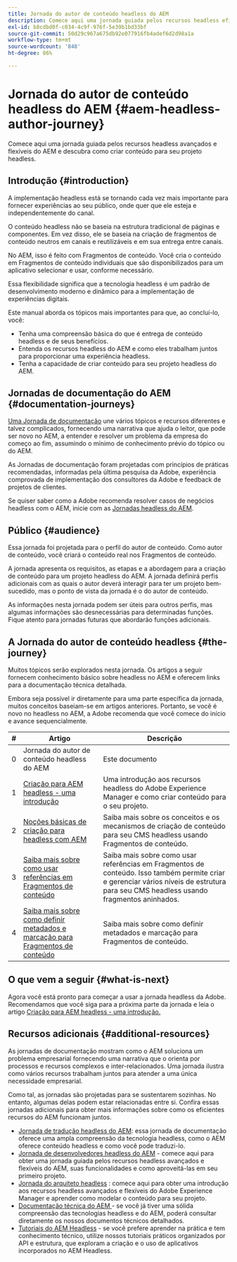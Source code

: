 ```yaml
---
title: Jornada do autor de conteúdo headless do AEM
description: Comece aqui uma jornada guiada pelos recursos headless eficientes e flexíveis do AEM, suas funcionalidades e como criar conteúdo para seu projeto.
exl-id: b8cdbd0f-c034-4c9f-976f-5e39b1bd33bf
source-git-commit: 50d29c967a675db92e077916fb4adef6d2d98a1a
workflow-type: tm+mt
source-wordcount: '848'
ht-degree: 86%

---
```


# Jornada do autor de conteúdo headless do AEM {#aem-headless-author-journey}

Comece aqui uma jornada guiada pelos recursos headless avançados e flexíveis do AEM e descubra como criar conteúdo para seu projeto headless.

## Introdução {#introduction}

A implementação headless está se tornando cada vez mais importante para fornecer experiências ao seu público, onde quer que ele esteja e independentemente do canal.

O conteúdo headless não se baseia na estrutura tradicional de páginas e componentes. Em vez disso, ele se baseia na criação de fragmentos de conteúdo neutros em canais e reutilizáveis e em sua entrega entre canais.

No AEM, isso é feito com Fragmentos de conteúdo. Você cria o conteúdo em Fragmentos de conteúdo individuais que são disponibilizados para um aplicativo selecionar e usar, conforme necessário.

Essa flexibilidade significa que a tecnologia headless é um padrão de desenvolvimento moderno e dinâmico para a implementação de experiências digitais.

Este manual aborda os tópicos mais importantes para que, ao concluí-lo, você:

* Tenha uma compreensão básica do que é entrega de conteúdo headless e de seus benefícios.
* Entenda os recursos headless do AEM e como eles trabalham juntos para proporcionar uma experiência headless.
* Tenha a capacidade de criar conteúdo para seu projeto headless do AEM.

## Jornadas de documentação do AEM {#documentation-journeys}

[Uma Jornada de documentação](/help/journey-documentation/home.md) une vários tópicos e recursos diferentes e talvez complicados, fornecendo uma narrativa que ajuda o leitor, que pode ser novo no AEM, a entender e resolver um problema da empresa do começo ao fim, assumindo o mínimo de conhecimento prévio do tópico ou do AEM.

As Jornadas de documentação foram projetadas com princípios de práticas recomendadas, informadas pela última pesquisa da Adobe, experiência comprovada de implementação dos consultores da Adobe e feedback de projetos de clientes.

Se quiser saber como a Adobe recomenda resolver casos de negócios headless com o AEM, inicie com as [Jornadas headless do AEM](/help/journey-headless/home.md).

## Público {#audience}

Essa jornada foi projetada para o perfil do autor de conteúdo. Como autor de conteúdo, você criará o conteúdo real nos Fragmentos de conteúdo.

A jornada apresenta os requisitos, as etapas e a abordagem para a criação de conteúdo para um projeto headless do AEM. A jornada definirá perfis adicionais com as quais o autor deverá interagir para ter um projeto bem-sucedido, mas o ponto de vista da jornada é o do autor de conteúdo.

As informações nesta jornada podem ser úteis para outros perfis, mas algumas informações são desnecessárias para determinadas funções. Fique atento para jornadas futuras que abordarão funções adicionais.

## A Jornada do autor de conteúdo headless {#the-journey}

Muitos tópicos serão explorados nesta jornada. Os artigos a seguir fornecem conhecimento básico sobre headless no AEM e oferecem links para a documentação técnica detalhada.

Embora seja possível ir diretamente para uma parte específica da jornada, muitos conceitos baseiam-se em artigos anteriores. Portanto, se você é novo no headless no AEM, a Adobe recomenda que você comece do início e avance sequencialmente.

| # | Artigo | Descrição |
|---|---|---|
| 0 | Jornada do autor de conteúdo headless do AEM | Este documento |
| 1 | [Criação para AEM headless - uma introdução](introduction.md) | Uma introdução aos recursos headless do Adobe Experience Manager e como criar conteúdo para o seu projeto. |
| 2 | [Noções básicas de criação para headless com AEM](basics.md) | Saiba mais sobre os conceitos e os mecanismos de criação de conteúdo para seu CMS headless usando Fragmentos de conteúdo. |
| 3 | [Saiba mais sobre como usar referências em Fragmentos de conteúdo](references.md) | Saiba mais sobre como usar referências em Fragmentos de conteúdo. Isso também permite criar e gerenciar vários níveis de estrutura para seu CMS headless usando fragmentos aninhados. |
| 4 | [Saiba mais sobre como definir metadados e marcação para Fragmentos de conteúdo](metadata-tagging.md) | Saiba mais sobre como definir metadados e marcação para Fragmentos de conteúdo. |

## O que vem a seguir {#what-is-next}

Agora você está pronto para começar a usar a jornada headless da Adobe. Recomendamos que você siga para a próxima parte da jornada e leia o artigo [Criação para AEM headless - uma introdução.](introduction.md)

<!--
### Choose Your Own Adventure {#choose-your-path}

However, Adobe wants you to succeed as you get started with your AEM Headless project, regardless of your learning style. So please consider these two options.

* If you prefer to continue to **learn about headless concepts and AEM's headless technologies**, you should continue your AEM headless journey as recommended by next reviewing the document [How to Model Your Content as AEM Content Models](model-your-content.md) where you learn how to model your content structure in AEM.
* If you prefer to **learn by doing**, you can jump to the [Getting Started with AEM Headless hands-on tutorial](https://experienceleague.adobe.com/docs/experience-manager-learn/getting-started-with-aem-headless/graphql/multi-step/overview.html) where you will jump directly into AEM Headless development by implementing a simple project to expose AEM headless content.
-->

## Recursos adicionais {#additional-resources}

As jornadas de documentação mostram como o AEM soluciona um problema empresarial fornecendo uma narrativa que o orienta por processos e recursos complexos e inter-relacionados. Uma jornada ilustra como vários recursos trabalham juntos para atender a uma única necessidade empresarial.

Como tal, as jornadas são projetadas para se sustentarem sozinhas. No entanto, algumas delas podem estar relacionadas entre si. Confira essas jornadas adicionais para obter mais informações sobre como os eficientes recursos do AEM funcionam juntos.

* [Jornada de tradução headless do AEM](/help/journey-headless/translation/overview.md): essa jornada de documentação oferece uma ampla compreensão da tecnologia headless, como o AEM oferece conteúdo headless e como você pode traduzi-lo.
* [Jornada de desenvolvedores headless do AEM](/help/journey-headless/developer/overview.md) - comece aqui para obter uma jornada guiada pelos recursos headless avançados e flexíveis do AEM, suas funcionalidades e como aproveitá-las em seu primeiro projeto.
* [Jornada do arquiteto headless](/help/journey-headless/architect/overview.md) : comece aqui para obter uma introdução aos recursos headless avançados e flexíveis do Adobe Experience Manager e aprender como modelar o conteúdo para seu projeto.
* [Documentação técnica do AEM ](https://experienceleague.adobe.com/docs/experience-manager-65.html?lang=pt-BR) - se você já tiver uma sólida compreensão das tecnologias headless e do AEM, poderá consultar diretamente os nossos documentos técnicos detalhados.
* [Tutoriais do AEM Headless](https://experienceleague.adobe.com/docs/experience-manager-learn/getting-started-with-aem-headless/overview.html?lang=pt-BR) - se você prefere aprender na prática e tem conhecimento técnico, utilize nossos tutoriais práticos organizados por API e estrutura, que exploram a criação e o uso de aplicativos incorporados no AEM Headless.
